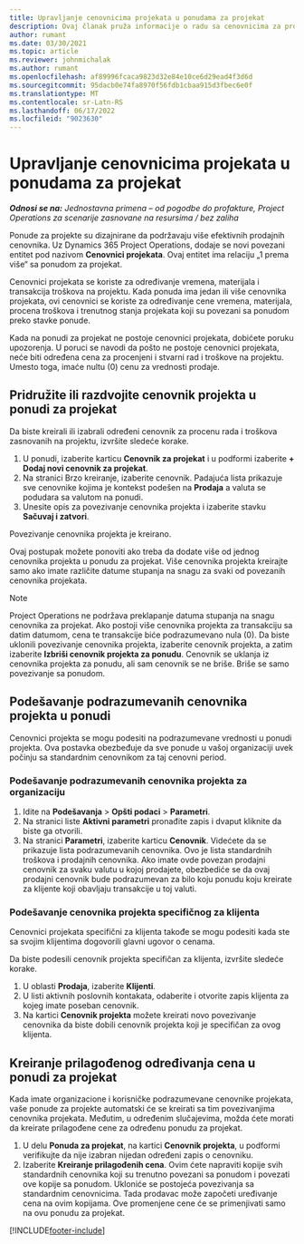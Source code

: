 ```yaml
---
title: Upravljanje cenovnicima projekata u ponudama za projekat
description: Ovaj članak pruža informacije o radu sa cenovnicima za projekat u ponudama.
author: rumant
ms.date: 03/30/2021
ms.topic: article
ms.reviewer: johnmichalak
ms.author: rumant
ms.openlocfilehash: af89996fcaca9823d32e84e10ce6d29ead4f3d6d
ms.sourcegitcommit: 95dacb0e74fa8970f56fdb1cbaa915d3fbec6e0f
ms.translationtype: MT
ms.contentlocale: sr-Latn-RS
ms.lasthandoff: 06/17/2022
ms.locfileid: "9023630"
---
```

# <a name="manage-project-price-lists-on-project-quotes"></a>Upravljanje cenovnicima projekata u ponudama za projekat 

_**Odnosi se na:** Jednostavna primena – od pogodbe do profakture, Project Operations za scenarije zasnovane na resursima / bez zaliha_

Ponude za projekte su dizajnirane da podržavaju više efektivnih prodajnih cenovnika. Uz Dynamics 365 Project Operations, dodaje se novi povezani entitet pod nazivom **Cenovnici projekata**. Ovaj entitet ima relaciju „1 prema više“ sa ponudom za projekat.

Cenovnici projekata se koriste za određivanje vremena, materijala i transakcija troškova na projektu. Kada ponuda ima jedan ili više cenovnika projekata, ovi cenovnici se koriste za određivanje cene vremena, materijala, procena troškova i trenutnog stanja projekata koji su povezani sa ponudom preko stavke ponude.

Kada na ponudi za projekat ne postoje cenovnici projekata, dobićete poruku upozorenja. U poruci se navodi da pošto ne postoje cenovnici projekata, neće biti određena cena za procenjeni i stvarni rad i troškove na projektu. Umesto toga, imaće nultu (0) cenu za vrednosti prodaje.

## <a name="associate-or-disassociate-a-project-price-list-on-a-project-quote"></a>Pridružite ili razdvojite cenovnik projekta u ponudi za projekat

Da biste kreirali ili izabrali određeni cenovnik za procenu rada i troškova zasnovanih na projektu, izvršite sledeće korake.

1. U ponudi, izaberite karticu **Cenovnik za projekat** i u podformi izaberite **+ Dodaj novi cenovnik za projekat**.
2. Na stranici Brzo kreiranje, izaberite cenovnik. Padajuća lista prikazuje sve cenovnike kojima je kontekst podešen na **Prodaja** a valuta se podudara sa valutom na ponudi.
4. Unesite opis za povezivanje cenovnika projekta i izaberite stavku **Sačuvaj i zatvori**.

Povezivanje cenovnika projekta je kreirano.

Ovaj postupak možete ponoviti ako treba da dodate više od jednog cenovnika projekta u ponudu za projekat. Više cenovnika projekta kreirajte samo ako imate različite datume stupanja na snagu za svaki od povezanih cenovnika projekata.

> [!NOTE]
> Project Operations ne podržava preklapanje datuma stupanja na snagu cenovnika za projekat. Ako postoji više cenovnika projekta za transakciju sa datim datumom, cena te transakcije biće podrazumevano nula (0).
Da biste uklonili povezivanje cenovnika projekta, izaberite cenovnik projekta, a zatim izaberite **Izbriši cenovnik projekta za ponudu**. Cenovnik se uklanja iz cenovnika projekta za ponudu, ali sam cenovnik se ne briše. Briše se samo povezivanje sa ponudom.

## <a name="set-up-default-project-price-lists-on-a-quote"></a>Podešavanje podrazumevanih cenovnika projekta u ponudi

Cenovnici projekta se mogu podesiti na podrazumevane vrednosti u ponudi projekta. Ova postavka obezbeđuje da sve ponude u vašoj organizaciji uvek počinju sa standardnim cenovnikom za taj cenovni period.

### <a name="set-up-organizational-default-for-project-price-lists"></a>Podešavanje podrazumevanih cenovnika projekta za organizaciju

1. Idite na **Podešavanja** > **Opšti podaci** > **Parametri**.
2. Na stranici liste **Aktivni parametri** pronađite zapis i dvaput kliknite da biste ga otvorili. 
3. Na stranici **Parametri**, izaberite karticu **Cenovnik**. Videćete da se prikazuje lista podrazumevanih cenovnika. Ovo je lista standardnih troškova i prodajnih cenovnika. Ako imate ovde povezan prodajni cenovnik za svaku valutu u kojoj prodajete, obezbediće se da ovaj prodajni cenovnik bude podrazumevan za bilo koju ponudu koju kreirate za klijente koji obavljaju transakcije u toj valuti.

### <a name="set-up-customer-specific-project-price-lists"></a>Podešavanje cenovnika projekta specifičnog za klijenta

Cenovnici projekata specifični za klijenta takođe se mogu podesiti kada ste sa svojim klijentima dogovorili glavni ugovor o cenama.

Da biste podesili cenovnik projekta specifičan za klijenta, izvršite sledeće korake.

1. U oblasti **Prodaja**, izaberite **Klijenti**.
2. U listi aktivnih poslovnih kontakata, odaberite i otvorite zapis klijenta za kojeg imate poseban cenovnik.
3. Na kartici **Cenovnik projekta** možete kreirati novo povezivanje cenovnika da biste dobili cenovnik projekta koji je specifičan za ovog klijenta.

## <a name="create-custom-pricing-on-a-project-quote"></a>Kreiranje prilagođenog određivanja cena u ponudi za projekat

Kada imate organizacione i korisničke podrazumevane cenovnike projekata, vaše ponude za projekte automatski će se kreirati sa tim povezivanjima cenovnika projekata. Međutim, u određenim slučajevima, možda ćete morati da kreirate prilagođene cene za određenu ponudu za projekat. 

1. U delu **Ponuda za projekat**, na kartici **Cenovnik projekta**, u podformi verifikujte da nije izabran nijedan određeni zapis o cenovniku.
2. Izaberite **Kreiranje prilagođenih cena**. Ovim ćete napraviti kopije svih standardnih cenovnika koji su trenutno povezani sa ponudom i povezati ove kopije sa ponudom. Ukloniće se postojeća povezivanja sa standardnim cenovnicima. Tada prodavac može započeti uređivanje cena na ovim kopijama. Ove promenjene cene će se primenjivati samo na ovu ponudu za projekat.


[!INCLUDE[footer-include](../../includes/footer-banner.md)]
